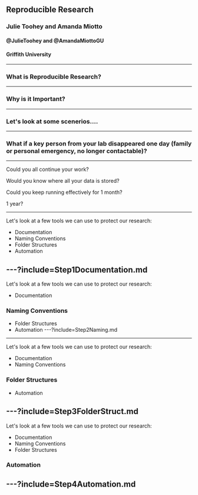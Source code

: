 <!--
$theme: gaia
template: invert
-->



## Reproducible Research
### Julie Toohey and Amanda Miotto
#### @JulieToohey and @AmandaMiottoGU
#### Griffith University
---
### What is Reproducible Research?
---
### Why is it Important?
---

### Let's look at some scenerios....
---
### What if a key person from your lab disappeared one day (family or personal emergency, no longer contactable)?

---
Could you all continue your work? 

Would you know where all your data is stored? 

Could you keep running effectively for 1 month? 

1 year?

---
Let's look at a few tools we can use to protect our research:
* Documentation
* Naming Conventions
* Folder Structures
* Automation

---?include=Step1Documentation.md
---
Let's look at a few tools we can use to protect our research:
* Documentation
### Naming Conventions
* Folder Structures
* Automation
---?include=Step2Naming.md
--- 
Let's look at a few tools we can use to protect our research:
* Documentation
* Naming Conventions
### Folder Structures
* Automation

---?include=Step3FolderStruct.md
---
Let's look at a few tools we can use to protect our research:
* Documentation
* Naming Conventions
* Folder Structures
### Automation

---?include=Step4Automation.md
---
